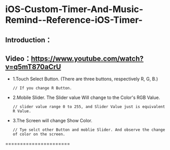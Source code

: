 # iOS-Custom-Timer-And-Music-Remind--Reference-iOS-Timer-
## Introduction：
## Video：https://www.youtube.com/watch?v=q5mT870aCrU


- 1.Touch Select Button. (There are three buttons, respectively R, G, B.)

    `// If you change R Button.`


- 2.Mobile Slider. The Slider value Will change to the Color's RGB Value.

    `// slider value range 0 to 255, and Slider Value just is equivalent R Value.`


- 3.The Screen will change Show Color.

    `// Tye selct other Button and moblie Slider. And observe the change of color on the screen.`


======================

